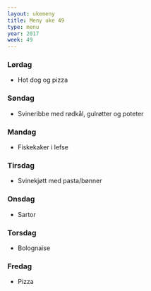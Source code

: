 ```yaml
---
layout: ukemeny
title: Meny uke 49
type: menu
year: 2017
week: 49
---
```


### Lørdag

- Hot dog og pizza

### Søndag

- Svineribbe med rødkål, gulrøtter og poteter

### Mandag

- Fiskekaker i lefse

### Tirsdag

- Svinekjøtt med pasta/bønner

### Onsdag

- Sartor

### Torsdag

- Bolognaise

### Fredag

- Pizza

